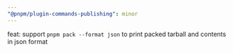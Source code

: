```yaml
---
"@pnpm/plugin-commands-publishing": minor
---
```


feat: support `pnpm pack --format json` to print packed tarball and contents in json format
